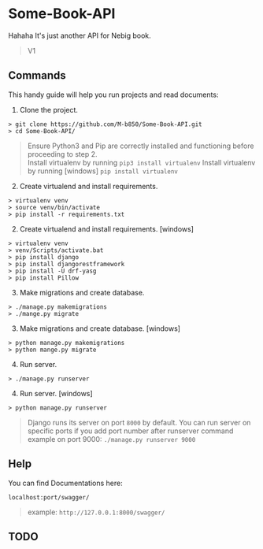 # Some-Book-API
Hahaha
It's just another API for Nebig book.

> V1

## Commands
This handy guide will help you run projects and read documents:

1. Clone the project.
`````````
> git clone https://github.com/M-b850/Some-Book-API.git
> cd Some-Book-API/
`````````

> Ensure Python3 and Pip are correctly installed and functioning before proceeding to step 2.
> <br>
> Install virtualenv by running ``` pip3 install virtualenv ```
> Install virtualenv by running [windows] ``` pip install virtualenv ```

2. Create virtualend and install requirements.
`````````
> virtualenv venv
> source venv/bin/activate
> pip install -r requirements.txt
`````````

2. Create virtualend and install requirements. [windows]
`````````
> virtualenv venv
> venv/Scripts/activate.bat
> pip install django
> pip install djangorestframework
> pip install -U drf-yasg
> pip install Pillow
`````````

3. Make migrations and create database.
`````````
> ./manage.py makemigrations
> ./mange.py migrate
`````````

3. Make migrations and create database. [windows]
`````````
> python manage.py makemigrations
> python mange.py migrate
`````````

4. Run server.
````````
> ./manage.py runserver
````````

4. Run server. [windows]
````````
> python manage.py runserver
````````

> Django runs its server on port `8000` by default. 
> You can run server on specific ports if you add port number after runserver command<br>
> example on port 9000: ``` ./manage.py runserver 9000 ``` <br>


## Help

You can find Documentations here:
`````
localhost:port/swagger/
`````
> example:
> `` http://127.0.0.1:8000/swagger/ ``

## TODO
